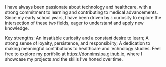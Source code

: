 <!--
**donnimsipa/donnimsipa** is a ✨ _special_ ✨ repository because its `README.md` (this file) appears on your GitHub profile.

Here are some ideas to get you started:

- 🔭 I’m currently working on ...
- 🌱 I’m currently learning ...
- 👯 I’m looking to collaborate on ...
- 🤔 I’m looking for help with ...
- 💬 Ask me about ...
- 📫 How to reach me: ...
- 😄 Pronouns: ...
- ⚡ Fun fact: ...
-->
I have always been passionate about technology and healthcare, with a strong commitment to learning and contributing to medical advancements. Since my early school years, I have been driven by a curiosity to explore the intersection of these two fields, eager to understand and apply new knowledge.

Key strengths:
An insatiable curiosity and a constant desire to learn;
A strong sense of loyalty, persistence, and responsibility;
A dedication to making meaningful contributions to healthcare and technology studies.
Feel free to explore my portfolio at https://donnimsipa.github.io, where I showcase my projects and the skills I’ve honed over time.

